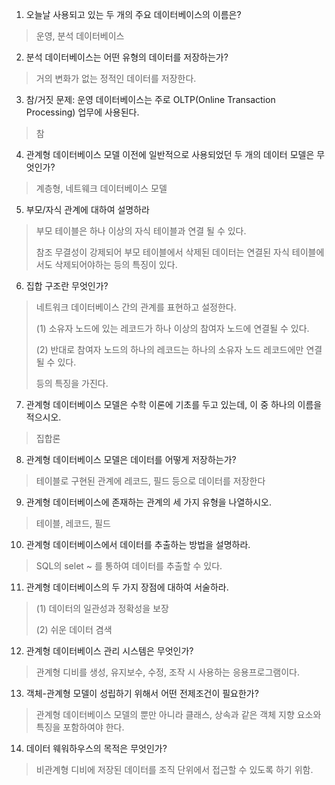 1. 오늘날 사용되고 있는 두 개의 주요 데이터베이스의 이름은?

> 운영, 분석 데이터베이스

2. 분석 데이터베이스는 어떤 유형의 데이터를 저장하는가?

> 거의  변화가 없는 정적인 데이터를 저장한다.

3. 참/거짓 문제: 운영 데이터베이스는 주로 OLTP(Online Transaction Processing) 업무에 사용된다.

> 참

4. 관계형 데이터베이스 모델 이전에 일반적으로 사용되었던 두 개의 데이터 모델은 무엇인가?

> 계층형, 네트웨크 데이터베이스 모델

5. 부모/자식 관계에 대하여 설명하라

> 부모 테이블은 하나 이상의 자식 테이블과 연결 될 수 있다.
>
> 참조 무결성이 강제되어 부모 테이블에서 삭제된 데이터는 연결된 자식 테이블에서도 삭제되어야하는 등의 특징이 있다.

6. 집합 구조란 무엇인가?

> 네트워크 데이터베이스 간의 관계를 표현하고 설정한다.
>
> (1) 소유자 노드에 있는 레코드가 하나 이상의 참여자 노드에 연결될 수 있다.
>
> (2) 반대로 참여자 노드의 하나의 레코드는 하나의 소유자 노드 레코드에만 연결될 수 있다.
>
> 등의 특징을 가진다.

7. 관계형 데이터베이스 모델은 수학 이론에 기초를 두고 있는데, 이 중 하나의 이름을 적으시오.

> 집합론

8. 관계형 데이터베이스 모델은 데이터를 어떻게 저장하는가?

> 테이블로 구현된 관계에 레코드, 필드 등으로 데이터를 저장한다

9. 관계형 데이터베이스에 존재하는 관계의 세 가지 유형을 나열하시오.

> 테이블, 레코드, 필드

10. 관계형 데이터베이스에서 데이터를 추출하는 방법을 설명하라.

> SQL의 selet ~ 를 통하여 데이터를 추출할 수 있다.

11. 관계형 데이터베이스의 두 가지 장점에 대하여 서술하라.

> (1) 데이터의 일관성과 정확성을 보장
>
> (2) 쉬운 데이터 겸색

12. 관계형 데이터베이스 관리 시스템은 무엇인가?

> 관계형 디비를 생성, 유지보수, 수정, 조작 시 사용하는 응용프로그램이다.

13. 객체-관계형 모델이 성립하기 위해서 어떤 전제조건이 필요한가?

> 관계형 데이터베이스 모델의 뿐만 아니라 클래스, 상속과 같은 객체 지향 요소와 특징을 포함하여야 한다.

14. 데이터 웨워하우스의 목적은 무엇인가?

> 비관계형 디비에 저장된 데이터를 조직 단위에서 접근할 수 있도록 하기 위함.